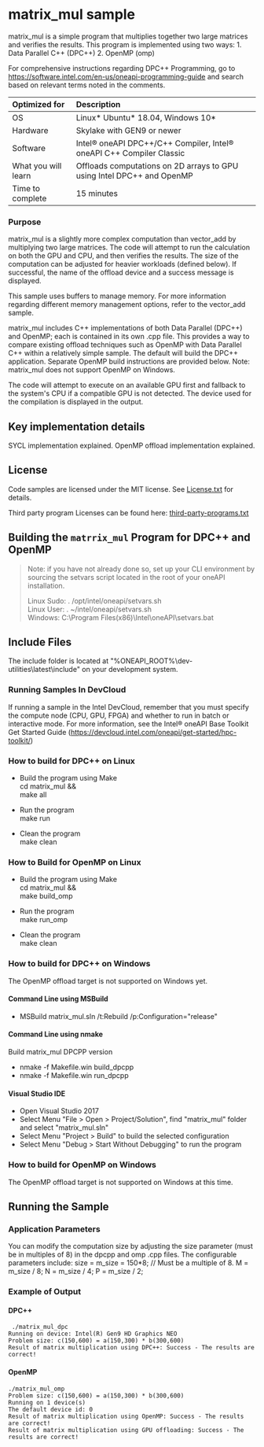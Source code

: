 # matrix_mul sample
matrix_mul is a simple program that multiplies together two large matrices and
verifies the results.  This program is implemented using two ways: 
    1. Data Parallel C++ (DPC++)
    2. OpenMP (omp)

For comprehensive instructions regarding DPC++ Programming, go to https://software.intel.com/en-us/oneapi-programming-guide and search based on relevant terms noted in the comments.
  
| Optimized for                       | Description
|:---                               |:---
| OS                                | Linux* Ubuntu* 18.04, Windows 10*
| Hardware                          | Skylake with GEN9 or newer
| Software                          | Intel&reg; oneAPI DPC++/C++ Compiler, Intel&reg; oneAPI C++ Compiler Classic
| What you will learn               | Offloads computations on 2D arrays to GPU using Intel DPC++ and OpenMP
| Time to complete                  | 15 minutes  

### Purpose
matrix_mul is a slightly more complex computation than vector_add by
multiplying two large matrices.  The code will attempt to run the calculation
on both the GPU and CPU, and then verifies the results. The size of the
computation can be adjusted for heavier workloads (defined below). If
successful, the name of the offload device and a success message is
displayed.

This sample uses buffers to manage memory.  For more information regarding
different memory management options, refer to the vector_add sample.  

matrix_mul includes C++ implementations of both Data Parallel (DPC++) and
OpenMP; each is contained in its own .cpp file. This provides a way to compare
existing offload techniques such as OpenMP with Data Parallel C++ within a
relatively simple sample. The default will build the DPC++ application.
Separate OpenMP build instructions are provided below. Note: matrix_mul does not
support OpenMP on Windows.

The code will attempt to execute on an available GPU first and fallback to the system's CPU if a compatible GPU is not detected.  The device used for the compilation is displayed in the output.

## Key implementation details
SYCL implementation explained.
OpenMP offload implementation explained.

## License  
Code samples are licensed under the MIT license. See
[License.txt](https://github.com/oneapi-src/oneAPI-samples/blob/master/License.txt) for details.

Third party program Licenses can be found here: [third-party-programs.txt](https://github.com/oneapi-src/oneAPI-samples/blob/master/third-party-programs.txt)

## Building the `matrrix_mul` Program for DPC++ and OpenMP

> Note: if you have not already done so, set up your CLI 
> environment by sourcing  the setvars script located in 
> the root of your oneAPI installation. 
>
> Linux Sudo: . /opt/intel/oneapi/setvars.sh  
> Linux User: . ~/intel/oneapi/setvars.sh  
> Windows: C:\Program Files(x86)\Intel\oneAPI\setvars.bat

## Include Files
The include folder is located at "%ONEAPI_ROOT%\dev-utilities\latest\include" on your development system.

### Running Samples In DevCloud
If running a sample in the Intel DevCloud, remember that you must specify the compute node (CPU, GPU, FPGA) and whether to run in batch or interactive mode. For more information, see the Intel® oneAPI Base Toolkit Get Started Guide (https://devcloud.intel.com/oneapi/get-started/hpc-toolkit/)

### How to build for DPC++ on Linux  
   * Build the program using Make  
    cd matrix_mul &&  
    make all  

   * Run the program  
    make run  

   * Clean the program  
    make clean 

### How to Build for OpenMP on Linux  
   * Build the program using Make  
    cd matrix_mul &&  
    make build_omp  

   * Run the program  
    make run_omp  

   * Clean the program  
    make clean

### How to build for DPC++ on Windows
The OpenMP offload target is not supported on Windows yet.

#### Command Line using MSBuild
   * MSBuild matrix_mul.sln /t:Rebuild /p:Configuration="release"  

#### Command Line using nmake
   Build matrix_mul DPCPP version
   * nmake -f Makefile.win build_dpcpp
   * nmake -f Makefile.win run_dpcpp  

#### Visual Studio IDE
   * Open Visual Studio 2017     
   * Select Menu "File > Open > Project/Solution", find "matrix_mul" folder and select "matrix_mul.sln" 
   * Select Menu "Project > Build" to build the selected configuration
   * Select Menu "Debug > Start Without Debugging" to run the program

### How to build for OpenMP on Windows
The OpenMP offload target is not supported on Windows at this time.

## Running the Sample

### Application Parameters 
You can modify the computation size by adjusting the size parameter
(must be in multiples of 8) in the dpcpp and omp .cpp files. The configurable parameters include:
   size = m_size = 150*8; // Must be a multiple of 8.
   M = m_size / 8;
   N = m_size / 4;
   P = m_size / 2;

### Example of Output
#### DPC++
```
 ./matrix_mul_dpc
Running on device: Intel(R) Gen9 HD Graphics NEO
Problem size: c(150,600) = a(150,300) * b(300,600)
Result of matrix multiplication using DPC++: Success - The results are correct!
```

#### OpenMP
```
./matrix_mul_omp
Problem size: c(150,600) = a(150,300) * b(300,600)
Running on 1 device(s)
The default device id: 0
Result of matrix multiplication using OpenMP: Success - The results are correct!
Result of matrix multiplication using GPU offloading: Success - The results are correct!
```
